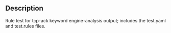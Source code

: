 ## Description
Rule test for tcp-ack keyword engine-analysis output; includes the test.yaml and test.rules files.